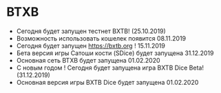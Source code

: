 # BTXB

- Сегодня будет запущен тестнет BXTB! (25.10.2019)
- Возможность использовать кошелек появится 08.11.2019
- Сегодня будет запущен https://bxtb.org ! 15.11.2019
- Бета версия игры Сатоши кости (SDice) будет запущена 31.12.2019
- Основная сеть BTXB будет запущена 01.02.2020
- С новым годом ! Сегодня будет запущена игра BXTB Dice Beta! (31.12.2019)
- Основная версия игры BXTB Dice будет запущена 01.02.2020

